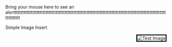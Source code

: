 <head>
<title>Internal Script</title>
</head>
<body>
<script type="text/javascript">
   document.write("doggyiscute!")
</script>
</body>
<head>
<title>Event Handler Example t</title>
<script type="text/javascript">
function myAlert()
{
    alert("doggys r cute");
	return;
}
</script>
</head>
<body>

<span onmouseover="myAlert();">
   Bring your mouse here to see an alertttttttttttttttttttttttttttttttttttttttttttttttttttttttttttttttttttttttttttttttttttttttttttttttttttttttttttttttttt
</span>

</body>
<DOCTYPE html>
<html>
<head>
   <title>Using Image in Webpage</title>
</head>
<body>
   <p>Simple Image Insert</p>
   <img src="(https://i.pinimg.com/originals/4c/8c/e9/4c8ce9bd0497ca84ca45def6b2c81a30.jpg)" alt="Test Image" border="3" align="right" />
</body>
</html>
